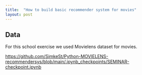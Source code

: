 ```yaml
---
title:  "How to build basic recommender system for movies"
layout: post
---
```


## Data

For this school exercise we used Movielens dataset for movies. 

https://github.com/SimkeSt/Python-MOVIELENS-recommendersys/blob/main/.ipynb_checkpoints/SEMINAR-checkpoint.ipynb
